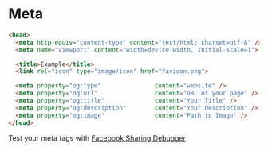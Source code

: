 # Meta

```html
<head>
  <meta http-equiv="content-type" content="text/html; charset=utf-8" />
  <meta name="viewport" content="width=device-width, initial-scale=1">

  <title>Example</title>
  <link rel="icon" type="image/icon" href="favicon.png">

  <meta property="og:type"               content="website" />
  <meta property="og:url"                content="URL of your page" />
  <meta property="og:title"              content="Your Title" />
  <meta property="og:description"        content="Your Description" />
  <meta property="og:image"              content="Path to Image" />
</head>
```


Test your meta tags with [Facebook Sharing Debugger](https://developers.facebook.com/tools/debug/sharing)

